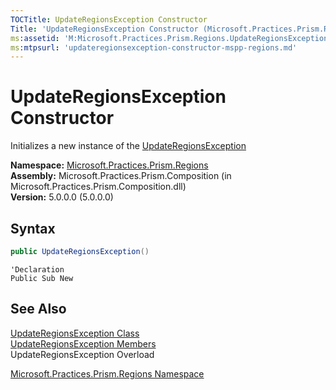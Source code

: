 ```yaml
---
TOCTitle: UpdateRegionsException Constructor
Title: 'UpdateRegionsException Constructor (Microsoft.Practices.Prism.Regions)'
ms:assetid: 'M:Microsoft.Practices.Prism.Regions.UpdateRegionsException.\#ctor'
ms:mtpsurl: 'updateregionsexception-constructor-mspp-regions.md'
---
```



# UpdateRegionsException Constructor

Initializes a new instance of the [UpdateRegionsException](/patterns-practices/reference/updateregionsexception-class-mspp-regions
)

**Namespace:** [Microsoft.Practices.Prism.Regions](/patterns-practices/reference/mspp-regions-namespace
)<br/>
**Assembly:** Microsoft.Practices.Prism.Composition (in Microsoft.Practices.Prism.Composition.dll)<br/>
**Version:** 5.0.0.0 (5.0.0.0)

## Syntax

```C#
public UpdateRegionsException()
```
```VB
'Declaration
Public Sub New
```
## See Also

[UpdateRegionsException Class](/patterns-practices/reference/updateregionsexception-class-mspp-regions
)<br/>
[UpdateRegionsException Members](/patterns-practices/reference/updateregionsexception-members-mspp-regions
)<br/>
UpdateRegionsException Overload

[Microsoft.Practices.Prism.Regions Namespace](/patterns-practices/reference/mspp-regions-namespace
)<br/>